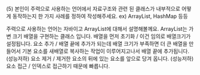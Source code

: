 (5) 본인이 주력으로 사용하는 언어에서 자료구조와 관련 된 클래스가 내부적으로 어떻게 동작하는지 한 가지 사례를 정하여 작성해주세요. ex) ArrayList, HashMap 등등

주력으로 사용하는 언어는 자바이고 ArrayList에 대해서 설명해볼께요.
ArrayList는 가변 크기 배열을 구현하는 클래스 입니다.
배열을 먼저 초기화 / 이건 임의로 배열크기가 설정됩니다.
요소 추가 / 배열 끝에 추가가 되는데 배열 크기가 부족하면 더 큰 배열을 만들어서 기본 요소를 새배열로 복사하는 작업이 이루어지고나서 배열 끝에 추가됩니다.(성능저하)
요소 제거 / 제거한 요소의 뒤에 있는 요소를 앞으로 당겨 옵니다. (성능저하)
요소 접근 / 인덱스로 접근하기 때문에 빠릅니다.
